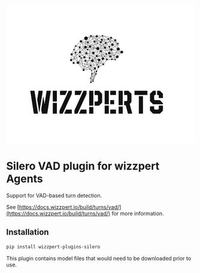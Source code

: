 ![Wizzpert Logo](wizzpert-plugins/assets/logo.png)

# Silero VAD plugin for wizzpert Agents

Support for VAD-based turn detection.

See [https://docs.wizzpert.io/build/turns/vad/](https://docs.wizzpert.io/build/turns/vad/) for more information.

## Installation

```bash
pip install wizzpert-plugins-silero
```

This plugin contains model files that would need to be downloaded prior to use.
